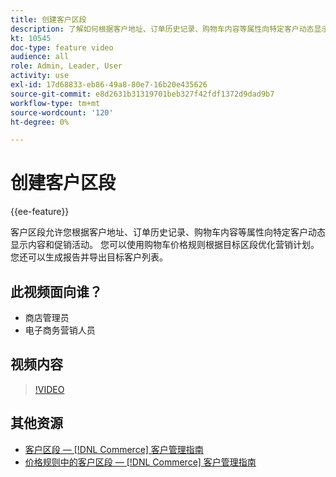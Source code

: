 ```yaml
---
title: 创建客户区段
description: 了解如何根据客户地址、订单历史记录、购物车内容等属性向特定客户动态显示内容和促销活动。
kt: 10545
doc-type: feature video
audience: all
role: Admin, Leader, User
activity: use
exl-id: 17d68833-eb86-49a8-80e7-16b20e435626
source-git-commit: e8d2631b31319701beb327f42fdf1372d9dad9b7
workflow-type: tm+mt
source-wordcount: '120'
ht-degree: 0%

---
```


# 创建客户区段

{{ee-feature}}

客户区段允许您根据客户地址、订单历史记录、购物车内容等属性向特定客户动态显示内容和促销活动。 您可以使用购物车价格规则根据目标区段优化营销计划。 您还可以生成报告并导出目标客户列表。

## 此视频面向谁？

- 商店管理员
- 电子商务营销人员

## 视频内容

>[!VIDEO](https://video.tv.adobe.com/v/343659?quality=12&learn=on)

## 其他资源

- [客户区段 —  [!DNL Commerce] 客户管理指南](https://experienceleague.adobe.com/docs/commerce-admin/customers/customers-menu/customer-segments.html)
- [价格规则中的客户区段 —  [!DNL Commerce] 客户管理指南](https://experienceleague.adobe.com/docs/commerce-admin/customers/segments/customer-segment-price-rule.html)

